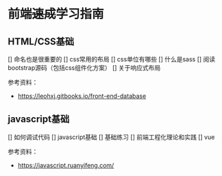 # 前端<del>速成</del>学习指南

## HTML/CSS基础

[] 命名也是很重要的
[] css常用的布局
[] css单位有哪些
[] 什么是sass
[] 阅读bootstrap源码（包括css组件化方案）
[] 关于响应式布局

参考资料：

* https://leohxj.gitbooks.io/front-end-database


## javascript基础

[] 如何调试代码
[] javascript基础
[] 基础练习
[] 前端工程化理论和实践
[] vue


参考资料：

* https://javascript.ruanyifeng.com/